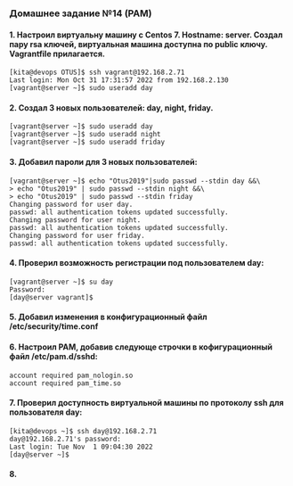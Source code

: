 ### Домашнее задание №14 (PAM)
#### 1. Настроил виртуальну машину с Centos 7. Hostname: server. Создал пару rsa ключей, виртуальная машина доступна по public ключу. Vagrantfile прилагается.
```console
[kita@devops OTUS]$ ssh vagrant@192.168.2.71
Last login: Mon Oct 31 17:31:57 2022 from 192.168.2.130
[vagrant@server ~]$ sudo useradd day
```
#### 2. Создал 3 новых пользователей: day, night, friday.
```console
[vagrant@server ~]$ sudo useradd day
[vagrant@server ~]$ sudo useradd night
[vagrant@server ~]$ sudo useradd friday
```
#### 3. Добавил пароли для 3 новых пользователей:
```console
[vagrant@server ~]$ echo "Otus2019"|sudo passwd --stdin day &&\
> echo "Otus2019" | sudo passwd --stdin night &&\
> echo "Otus2019" | sudo passwd --stdin friday
Changing password for user day.
passwd: all authentication tokens updated successfully.
Changing password for user night.
passwd: all authentication tokens updated successfully.
Changing password for user friday.
passwd: all authentication tokens updated successfully.
```
#### 4. Проверил возможность регистрации под пользователем day:
```console
[vagrant@server ~]$ su day
Password:
[day@server vagrant]$
```
#### 5. Добавил изменения в конфигурационный файл /etc/security/time.conf
#### 6. Настроил PAM, добавив следующе строчки в кофигурационный файл /etc/pam.d/sshd:
```console
account required pam_nologin.so
account required pam_time.so
```
#### 7. Проверил доступность виртуальной машины по протоколу ssh для пользователя day:
```console
[kita@devops ~]$ ssh day@192.168.2.71
day@192.168.2.71's password:
Last login: Tue Nov  1 09:04:30 2022
[day@server ~]$
```
#### 8. 